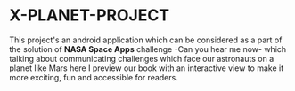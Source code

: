 # X-PLANET-PROJECT
This project's an android application which can be considered as a part of the solution of **NASA Space Apps** challenge -Can you hear me now- which talking about communicating challenges which face our astronauts on a planet like Mars here I preview our book with an interactive view to make it more exciting, fun and accessible for readers.
